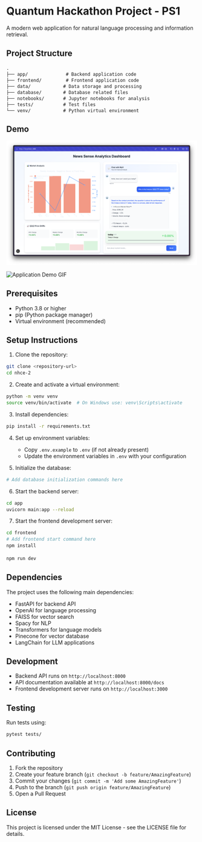 # Quantum Hackathon Project - PS1

A modern web application for natural language processing and information retrieval.

## Project Structure

```
.
├── app/              # Backend application code
├── frontend/         # Frontend application code
├── data/            # Data storage and processing
├── database/        # Database related files
├── notebooks/       # Jupyter notebooks for analysis
├── tests/           # Test files
└── venv/            # Python virtual environment
```

## Demo

[![Application Demo Video](docs/images/dashboard.png)](docs/videos/demo-video.mp4)

![Application Demo GIF](docs/images/demo-video.gif)

## Prerequisites

- Python 3.8 or higher
- pip (Python package manager)
- Virtual environment (recommended)

## Setup Instructions

1. Clone the repository:

```bash
git clone <repository-url>
cd nhce-2
```

2. Create and activate a virtual environment:

```bash
python -m venv venv
source venv/bin/activate  # On Windows use: venv\Scripts\activate
```

3. Install dependencies:

```bash
pip install -r requirements.txt
```

4. Set up environment variables:

   - Copy `.env.example` to `.env` (if not already present)
   - Update the environment variables in `.env` with your configuration

5. Initialize the database:

```bash
# Add database initialization commands here
```

6. Start the backend server:

```bash
cd app
uvicorn main:app --reload
```

7. Start the frontend development server:

```bash
cd frontend
# Add frontend start command here
npm install

npm run dev
```

## Dependencies

The project uses the following main dependencies:

- FastAPI for backend API
- OpenAI for language processing
- FAISS for vector search
- Spacy for NLP
- Transformers for language models
- Pinecone for vector database
- LangChain for LLM applications

## Development

- Backend API runs on `http://localhost:8000`
- API documentation available at `http://localhost:8000/docs`
- Frontend development server runs on `http://localhost:3000`

## Testing

Run tests using:

```bash
pytest tests/
```

## Contributing

1. Fork the repository
2. Create your feature branch (`git checkout -b feature/AmazingFeature`)
3. Commit your changes (`git commit -m 'Add some AmazingFeature'`)
4. Push to the branch (`git push origin feature/AmazingFeature`)
5. Open a Pull Request

## License

This project is licensed under the MIT License - see the LICENSE file for details.
